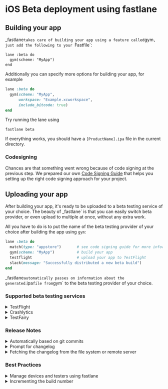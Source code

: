 # iOS Beta deployment using fastlane

## Building your app

_fastlane` takes care of building your app using a feature called `gym`, just add the following to your `Fastfile`:

```
lane :beta do
  gym(scheme: "MyApp")
end
```

Additionally you can specify more options for building your app, for example

```ruby
lane :beta do
  gym(scheme: "MyApp",
      workspace: "Example.xcworkspace",
      include_bitcode: true)
end
```

Try running the lane using

```no-highlight
fastlane beta
```

If everything works, you should have a `[ProductName].ipa` file in the current directory.

### Codesigning

Chances are that something went wrong because of code signing at the previous step. We prepared our own [Code Signing Guide](/codesigning/GettingStarted) that helps you setting up the right code signing approach for your project.

## Uploading your app

After building your app, it's ready to be uploaded to a beta testing service of your choice. The beauty of _fastlane` is that you can easily switch beta provider, or even upload to multiple at once, without any extra work.

All you have to do is to put the name of the beta testing provider of your choice after building the app using `gym`:

```ruby
lane :beta do
  match(type: "appstore")       # see code signing guide for more information
  gym(scheme: "MyApp")          # build your app
  testflight                    # upload your app to TestFlight
  slack(message: "Successfully distributed a new beta build")
end
```

_fastlane` automatically passes on information about the generated `.ipa` file from `gym` to the beta testing provider of your choice.

### Supported beta testing services


<details>
<summary>TestFlight</summary>

You can easily upload new builds to TestFlight (which is part of iTunes Connect) using _fastlane`. To do so, just use the built-in `testflight` action after building your app

```ruby
lane :beta do
  ...
  gym
  testflight
end
```

Some example use cases

```ruby
lane :beta do
  ...
  gym

  # Variant 1: Provide a changelog to your build
  testflight(changelog: "Add rocket emoji")

  # Variant 2: Skip the "Waiting for processing" of the binary
  #   While this will speed up your build, it will not distribute
  #   the binary to your tests, nor set a changelog
  testflight(skip_waiting_for_build_processing: true)
end
```

If you used `fastlane init` to setup _fastlane`, your Apple ID is stored in the `fastlane/Appfile`. You can also overwrite the username, using `testflight(username: "bot@fastlane.tools")`.

To get a list of all available options, run

```no-highlight
fastlane action testflight
```

With _fastlane`, you can also automatically manage your beta testers, check out TODO for more information.

---
</details>

<details>
<summary>Crashlytics</summary>

```ruby
lane :beta do
  ...
  gym
  crashlytics(api_token: "[insert_key_here]",
              build_secret: "[insert_key_here]")
end
```

To get your API token, open the [organizations settings page](https://www.fabric.io/settings/organizations) and click on the API key and build secret links. 


To get a list of all available options, run

```no-highlight
fastlane action testfairy
```

TODO: Also mention the other onboarding method

---
</details>

<details>
<summary>TestFairy</summary>

```ruby
lane :beta do
  ...
  gym

  testfairy(api_key: "[insert_key_here]")

  # Variant 1: Provide a changelog
  testfairy(api_key: "[insert_key_here]", 
            comment: "Add rocket emoji")

  # Variant 2: Specify tester groups
  testfairy(api_key: "[insert_key_here]", testers_groups: ["group1"])
end
```

To get a list of all available options, run

```no-highlight
fastlane action testfairy
```

More information about the service on [TestFairy.com](https://testfairy.com).
---
</details>


### Release Notes

<details>
<summary>Automatically based on git commits</summary>

Your changelog changes, so it doesn't make a lot of sense to store a static release note in the `Fastfile`.

```ruby
lane :beta do
  match
  gym

  changelog_from_git_commits # this will generate the changelog based on your last commits
  testflight
end
```

Get a list of all available options using `fastlane action changelog_from_git_commits`, here are some examples

```ruby
changelog_from_git_commits(
  between: ['7b092b3', 'HEAD'], # Optional, lets you specify a revision/tag range between which to collect commit info
  include_merges: true # Optional, lets you filter out merge commits
)
```
---
</details>

<details>
<summary>Prompt for changelog</summary>

You can automatically be asked for the changelog in your terminal using the `prompt` action:

```ruby
lane :beta do
  # Variant 1: Ask for a one line input
  changelog = prompt("Changelog: ")

  # Variant 2: Ask for a multi-line input
  #   The user confirms their input by typing `END` and Enter
  changelog = prompt(
    text: "Changelog: ",
    multi_line_end_keyword: "END"
  )

  match
  gym

  testflight(changelog: changelog)
end
```

---
</details>

<details>
<summary>Fetching the changelog from the file system or remote server</summary>

You can fetch values from anywhere in your `Fastfile`, including the file system and remote server

```ruby
lane :beta do
  # Variant 1: Read from file system
  #   note the `..`, since fastlane runs in the _fastlane` directory
  changelog = File.read("../Changelog.txt")

  # Variant 2: Fetch data from a remote web server
  changelog = download(url: "https://lookatmycms.com/changelog.txt")

  match
  gym

  testflight(changelog: changelog)
end
```

---
</details>

### Best Practices

<details>
<summary>Manage devices and testers using fastlane</summary>

### TestFlight

If you're using TestFlight you don't need to worry about UDIDs of your devices. Instead you just maintain a list of testers based on their Apple ID email address.

_fastlane` supports automatically registering devices using different approaches

#### [boarding](https://github.com/fastlane/boarding#readme)

[boarding](https://github.com/fastlane/boarding#readme) allows you set up a registration page for your beta testers, so they can enter their email address and start testing your application.

![/img/getting-started/apple/boarding-screenshot.png](/img/getting-started/apple/boarding-screenshot.png)

Check out the [boarding GitHub repo](https://github.com/fastlane/boarding#readme) for more information.

#### pilot

`pilot` is automatically installed with _fastlane`, you can use it to register individual testers to TestFlight

```no-highlight
# Register a new external tester
fastlane pilot add email@invite.com

# Register a new external tester and add them to your app
fastlane pilot add email@invite.com -a com.app.name
```
---

</details>

<details>
<summary>Incrementing the build number</summary>

Depending on the beta testing service you use, you'll have to increment the build number each time you upload a new build. This is a requirement for TestFlight for example.

To do so, there are some built-in fastlane actions available, here are some examples

```ruby
lane :beta do
  # Ensure that there that your git status is not dirty
  ensure_git_status_clean

  # Increment the build number (not the version number)
  # Providing the xcodeproj is optional
  increment_build_number(xcodeproj: "Example.xcodeproj")

  # Commit the version bump
  commit_version_bump(xcodeproj: "Example.xcodeproj")

  # Add a git tag for this build. This will automatically
  # use an appropriate git tag name
  add_git_tag

  # Push the new commit and tag back to your git remote
  push_to_git_remote
end
```

For all the steps above, there are more parameters available, run the following to get a full list:

```no-highlight
fastlane action [action_name]
```

---

</details>
